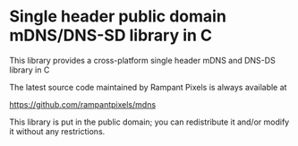 # Single header public domain mDNS/DNS-SD library in C

This library provides a cross-platform single header mDNS and DNS-DS library in C
  
The latest source code maintained by Rampant Pixels is always available at

https://github.com/rampantpixels/mdns

This library is put in the public domain; you can redistribute it and/or modify it without any restrictions.

